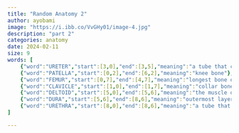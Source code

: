 ```yaml
---
title: "Random Anatomy 2"
author: ayobami
image: "https://i.ibb.co/VvGHy01/image-4.jpg"
description: "part 2"
categories: anatomy
date: 2024-02-11
size: 9
words: [
    {"word":"URETER","start":[3,0],"end":[3,5],"meaning":"a tube that carries urine from the kidneys to the bladder"},
    {"word":"PATELLA","start":[0,2],"end":[6,2],"meaning":"knee bone"},
    {"word":"FEMUR","start":[0,7],"end":[4,7],"meaning":"longest bone of the body"},
    {"word":"CLAVICLE","start":[1,0],"end":[1,7],"meaning":"collar bone"},
    {"word":"DELTOID","start":[5,0],"end":[5,6],"meaning":"the muscle of the shoulder region"},
    {"word":"DURA","start":[5,6],"end":[8,6],"meaning":"outermost layer of the spinal meninges"},
    {"word":"URETHRA","start":[8,0],"end":[8,6],"meaning":"a tube that carries urine from the bladder outside the body"}
]

---
```

